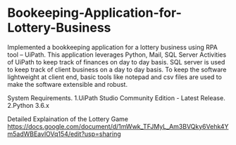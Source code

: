 # Bookeeping-Application-for-Lottery-Business
Implemented a bookkeeping application for a lottery business using RPA tool – UiPath. This application leverages Python, Mail, SQL Server Activities of UiPath to keep track of finances on day to day basis. SQL server is used to keep track of client business on a day to day basis. To keep the software lightweight at client end, basic tools like notepad and csv files are used to make the software extensible and robust.

System Requirements.
1.UiPath Studio Community Edition - Latest Release.
2.Python 3.6.x

Detailed Explaination of the Lottery Game
https://docs.google.com/document/d/1mWwk_TFJMyL_Am3BVQky6Vehk4Ym5adWBEavlOVq154/edit?usp=sharing
